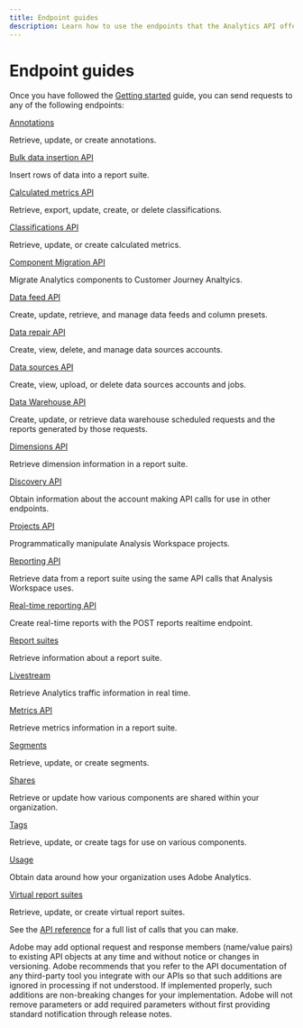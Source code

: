 ```yaml
---
title: Endpoint guides
description: Learn how to use the endpoints that the Analytics API offers.
---
```


# Endpoint guides

Once you have followed the [Getting started](../index.md) guide, you can send requests to any of the following endpoints:

<DiscoverBlock slots="link, text"/>

[Annotations](annotations/index.md)

Retrieve, update, or create annotations.

<DiscoverBlock slots="link, text"/>

[Bulk data insertion API](bulk-data-insertion/index.md)

Insert rows of data into a report suite.

<DiscoverBlock slots="link, text"/>

[Calculated metrics API](calculatedmetrics/index.md)

Retrieve, export, update, create, or delete classifications.

<DiscoverBlock slots="link, text"/>

[Classifications API](classifications/index.md)

Retrieve, update, or create calculated metrics.

<DiscoverBlock slots="link, text"/>

[Component Migration API](compmigration/index.md)

Migrate Analytics components to Customer Journey Analtyics.

<DiscoverBlock slots="link, text"/>

[Data feed API](data-feed/index.md)

Create, update, retrieve, and manage data feeds and column presets.

<DiscoverBlock slots="link, text"/>

[Data repair API](data-repair/index.md)

Create, view, delete, and manage data sources accounts.

<DiscoverBlock slots="link, text"/>

[Data sources API](data-sources/index.md)

Create, view, upload, or delete data sources accounts and jobs.

<DiscoverBlock slots="link, text"/>

[Data Warehouse API](data-warehouse/index.md)

Create, update, or retrieve data warehouse scheduled requests and the reports generated by those requests.

<DiscoverBlock slots="link, text"/>

[Dimensions API](dimensions/index.md)

Retrieve dimension information in a report suite.

<DiscoverBlock slots="link, text"/>

[Discovery API](discovery.md)

Obtain information about the account making API calls for use in other endpoints.

<DiscoverBlock slots="link, text"/>

[Projects API](projects/index.md)

Programmatically manipulate Analysis Workspace projects.

<DiscoverBlock slots="link, text"/>

[Reporting API](reports/index.md)

Retrieve data from a report suite using the same API calls that Analysis Workspace uses.

[Real-time reporting API](reports/real-time.md)

Create real-time reports with the POST reports realtime endpoint.

<DiscoverBlock slots="link, text"/>

[Report suites](report-suites.md)

Retrieve information about a report suite.

<DiscoverBlock slots="link, text"/>

[Livestream](livestream/index.md)

Retrieve Analytics traffic information in real time.

<DiscoverBlock slots="link, text"/>

[Metrics API](metrics/index.md)

Retrieve metrics information in a report suite.

[Segments](segments/index.md)

Retrieve, update, or create segments.

<DiscoverBlock slots="link, text"/>

[Shares](componentmetadata/shares.md)

Retrieve or update how various components are shared within your organization.

<DiscoverBlock slots="link, text"/>

[Tags](componentmetadata/tags.md)

Retrieve, update, or create tags for use on various components.

<DiscoverBlock slots="link, text"/>

[Usage](usage.md)

Obtain data around how your organization uses Adobe Analytics.

<DiscoverBlock slots="link, text"/>

[Virtual report suites](vrs/index.md)

Retrieve, update, or create virtual report suites.

See the [API reference](../../apis/index.md) for a full list of calls that you can make.

<InlineAlert variant="info" slots="text" />

Adobe may add optional request and response members (name/value pairs) to existing API objects at any time and without notice or changes in versioning. Adobe recommends that you refer to the API documentation of any third-party tool you integrate with our APIs so that such additions are ignored in processing if not understood. If implemented properly, such additions are non-breaking changes for your implementation. Adobe will not remove parameters or add required parameters without first providing standard notification through release notes.
